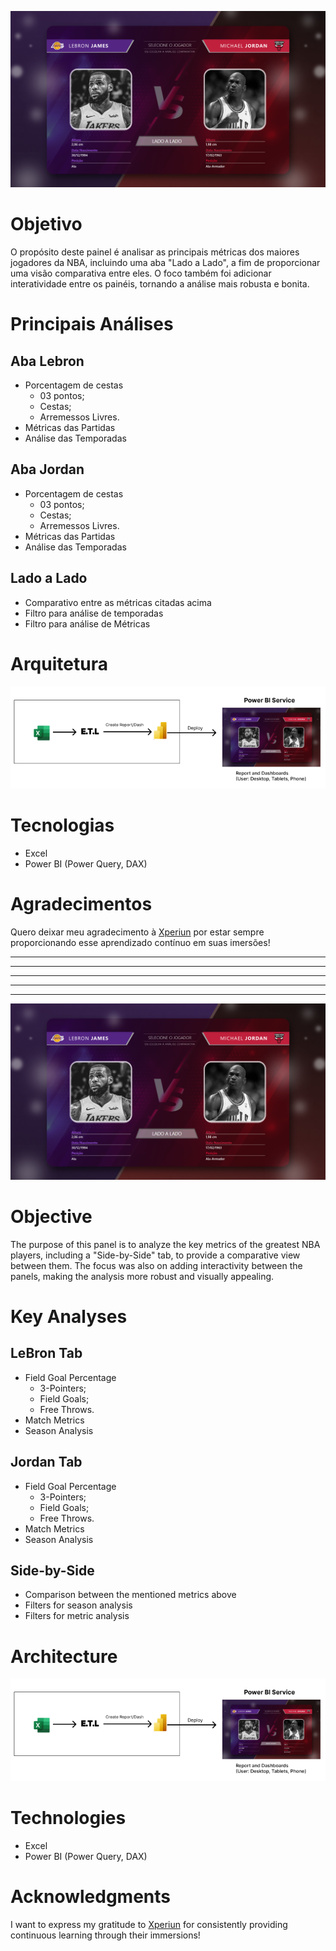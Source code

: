 ![Dashboard](Ativos/DashNBA.png)
# Objetivo

O propósito deste painel é analisar as principais métricas dos maiores jogadores da NBA, incluindo uma aba "Lado a Lado", a fim de proporcionar uma visão comparativa entre eles. O foco também foi adicionar interatividade entre os painéis, tornando a análise mais robusta e bonita.

# Principais Análises

## Aba Lebron

- Porcentagem de cestas
    - 03 pontos;
    - Cestas;
    - Arremessos Livres.
- Métricas das Partidas
- Análise das Temporadas

## Aba Jordan

- Porcentagem de cestas
    - 03 pontos;
    - Cestas;
    - Arremessos Livres.
- Métricas das Partidas
- Análise das Temporadas

## Lado a Lado

- Comparativo entre as métricas citadas acima
- Filtro para análise de temporadas
- Filtro para análise de Métricas

# Arquitetura

![architecture.png](Ativos/architecture.png)

# Tecnologias

- Excel
- Power BI (Power Query, DAX)

# Agradecimentos

Quero deixar meu agradecimento à [Xperiun](https://www.linkedin.com/company/xperiun/) por estar sempre proporcionando esse aprendizado contínuo em suas imersões!


---
---
---
---
---

![Dashboard](Ativos/DashNBA.png)

# Objective

The purpose of this panel is to analyze the key metrics of the greatest NBA players, including a "Side-by-Side" tab, to provide a comparative view between them. The focus was also on adding interactivity between the panels, making the analysis more robust and visually appealing.

# Key Analyses

## LeBron Tab

- Field Goal Percentage
    - 3-Pointers;
    - Field Goals;
    - Free Throws.
- Match Metrics
- Season Analysis

## Jordan Tab

- Field Goal Percentage
    - 3-Pointers;
    - Field Goals;
    - Free Throws.
- Match Metrics
- Season Analysis

## Side-by-Side

- Comparison between the mentioned metrics above
- Filters for season analysis
- Filters for metric analysis

# Architecture

![architecture.png](Ativos/architecture.png)

# Technologies

- Excel
- Power BI (Power Query, DAX)

# Acknowledgments

I want to express my gratitude to [Xperiun](https://www.linkedin.com/company/xperiun/) for consistently providing continuous learning through their immersions!
